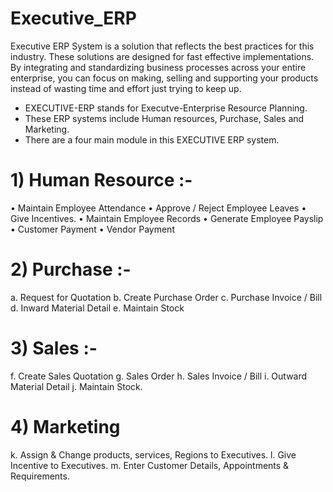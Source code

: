 # Executive_ERP
Executive ERP System is a solution that reflects the best practices for this industry. These solutions are designed for fast effective implementations. By integrating and standardizing business processes across your entire enterprise, you can focus on making, selling and supporting your products instead of wasting time and effort just trying to keep up.
-	EXECUTIVE-ERP stands for Executve-Enterprise Resource Planning.
-	These ERP systems include  Human resources, Purchase, Sales and Marketing.
-	There are a four main module in this EXECUTIVE ERP system.

# 1)	Human Resource :-
•	Maintain Employee Attendance
•	Approve / Reject Employee Leaves
•	Give Incentives.
•	Maintain Employee Records
•	Generate Employee Payslip
•	Customer Payment
•	Vendor Payment

# 2)	Purchase :-
a.	Request for Quotation
b.	Create Purchase Order
c.	Purchase Invoice / Bill
d.	Inward Material Detail
e.	Maintain Stock

# 3)    Sales :-
f.	Create Sales Quotation
g.	Sales Order
h.	Sales Invoice / Bill
i.	Outward Material Detail
j.	Maintain Stock.

# 4)   Marketing
k.	Assign & Change products, services, Regions to Executives.
l.	Give Incentive to Executives.
m.	Enter Customer Details, Appointments & Requirements.

